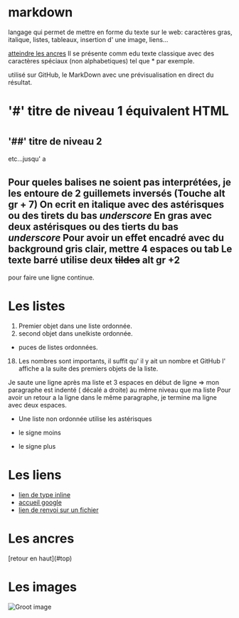 # markdown
langage qui permet de mettre en forme du texte sur le web: caractères gras, italique, listes, tableaux,
insertion d' une image, liens...

[atteindre les ancres]("ancres)
Il se présente comm edu texte classique avec des caractères spéciaux (non alphabetiques) tel que * par exemple.

utilisé sur GitHub, le MarkDown avec une prévisualisation en direct du résultat.
# '#' titre de niveau 1 équivalent HTML <h1></h1>
## '##' titre de niveau 2
etc...jusqu' a <h6></h6>

Pour queles balises ne soient pas interprétées, je les entoure de 2 guillemets inversés (Touche alt gr + 7)
On ecrit en italique avec des astérisques ou des tirets du bas _underscore_
En gras avec deux **astérisques** ou des tierts du bas _underscore_
Pour avoir un effet encadré avec du background gris clair, mettre 4 espaces ou tab
Le texte barré utilise deux ~~tildes~~ alt gr +2
----------------------------------------
pour faire une ligne continue.

# Les listes
1. Premier objet dans une liste ordonnée.
2. second objet dans unelkiste ordonnée.
* puces de listes ordonnées.
18. Les nombres sont importants, il suffit qu' il y ait un nombre et GitHub l' affiche a la suite des premiers objets de la liste.

Je saute une ligne après ma liste et 3 espaces en début de ligne => mon paragraphe est indenté ( décalé a droite) au même niveau que ma liste
Pour avoir un retour a la ligne dans le même paragraphe, je termine ma ligne avec deux espaces.

* Une liste non ordonnée utilise les astérisques
- le signe moins
+ le signe plus

# Les liens
* [lien de type inline](https://www.google.com)
* [accueil google](https://www.google.com)
* [lien de renvoi sur un fichier](https://github.com/alphaMarDiallo/premierRepo/README.md)

# Les ancres
<a name="ancres">
[retour en haut](#top)

# Les images
![Groot image](hhttps://media.giphy.com/media/R97jJCEGEmh0I/giphy.gif)